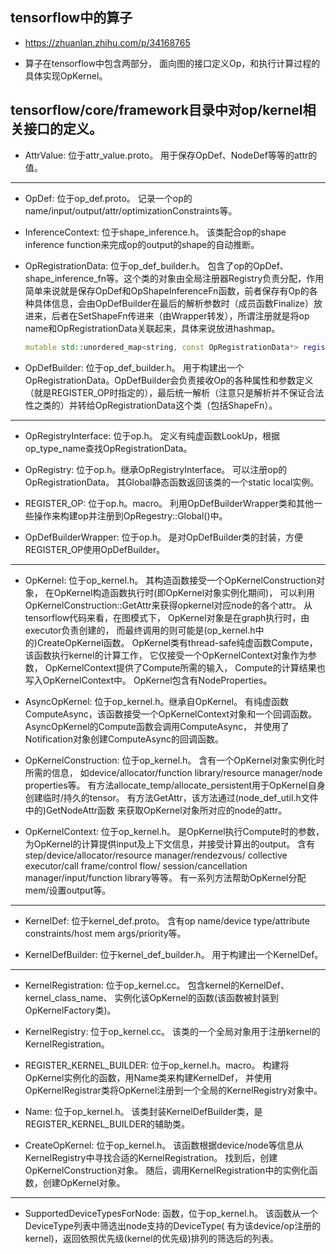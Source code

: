 ## tensorflow中的算子

- https://zhuanlan.zhihu.com/p/34168765

- 算子在tensorflow中包含两部分，
面向图的接口定义Op，和执行计算过程的具体实现OpKernel。

## tensorflow/core/framework目录中对op/kernel相关接口的定义。

- AttrValue: 位于attr\_value.proto。
用于保存OpDef、NodeDef等等的attr的值。

---

- OpDef: 位于op\_def.proto。
记录一个op的name/input/output/attr/optimizationConstraints等。

- InferenceContext: 位于shape\_inference.h。
该类配合op的shape inference function来完成op的output的shape的自动推断。

- OpRegistrationData: 位于op\_def\_builder.h。
包含了op的OpDef、shape\_inference\_fn等。这个类的对象由全局注册器Registry负责分配，作用简单来说就是保存OpDef和OpShapeInferenceFn函数，前者保存有Op的各种具体信息，会由OpDefBuilder在最后的解析参数时（成员函数Finalize）放进来，后者在SetShapeFn传进来（由Wrapper转发），所谓注册就是将op name和OpRegistrationData关联起来，具体来说放进hashmap。

    ```c++
    mutable std::unordered_map<string, const OpRegistrationData*> registry_;
    ```

- OpDefBuilder: 位于op\_def\_builder.h。
用于构建出一个OpRegistrationData。OpDefBuilder会负责接收Op的各种属性和参数定义（就是REGISTER_OP时指定的），最后统一解析（注意只是解析并不保证合法性之类的）并转给OpRegistrationData这个类（包括ShapeFn）。

---

- OpRegistryInterface: 位于op.h。
定义有纯虚函数LookUp，根据op\_type\_name查找OpRegistrationData。

- OpRegistry: 位于op.h。继承OpRegistryInterface。
可以注册op的OpRegistrationData。
其Global静态函数返回该类的一个static local实例。

- REGISTER\_OP: 位于op.h。macro。
利用OpDefBuilderWrapper类和其他一些操作来构建op并注册到OpRegestry::Global()中。

- OpDefBuilderWrapper: 位于op.h。
是对OpDefBuilder类的封装，方便REGISTER\_OP使用OpDefBuilder。

---

- OpKernel: 位于op\_kernel.h。
其构造函数接受一个OpKernelConstruction对象，
在OpKernel构造函数执行时(即OpKernel对象实例化期间)，
可以利用OpKernelConstruction::GetAttr来获得opkernel对应node的各个attr。
从tensorflow代码来看，在图模式下，
OpKernel对象是在graph执行时，由executor负责创建的，
而最终调用的则可能是(op\_kernel.h中的)CreateOpKernel函数。
OpKernel类有thread-safe纯虚函数Compute，该函数执行kernel的计算工作，
它仅接受一个OpKernelContext对象作为参数，
OpKernelContext提供了Compute所需的输入，
Compute的计算结果也写入OpKernelContext中。
OpKernel包含有NodeProperties。

- AsyncOpKernel: 位于op\_kernel.h。继承自OpKernel。
有纯虚函数ComputeAsync，该函数接受一个OpKernelContext对象和一个回调函数。
AsyncOpKernel的Compute函数会调用ComputeAsync，
并使用了Notification对象创建ComputeAsync的回调函数。

- OpKernelConstruction: 位于op\_kernel.h。
含有一个OpKernel对象实例化时所需的信息，
如device/allocator/function library/resource manager/node properties等。
有方法allocate\_temp/allocate\_persistent用于OpKernel自身创建临时/持久的tensor。
有方法GetAttr，该方法通过(node\_def\_util.h文件中的)GetNodeAttr函数
来获取OpKernel对象所对应的node的attr。

- OpKernelContext: 位于op\_kernel.h。
是OpKernel执行Compute时的参数，
为OpKernel的计算提供input及上下文信息，并接受计算出的output。
含有step/device/allocator/resource manager/rendezvous/
collective executor/call frame/control flow/
session/cancellation manager/input/function library等等。
有一系列方法帮助OpKernel分配mem/设置output等。

---

- KernelDef: 位于kernel\_def.proto。
含有op name/device type/attribute constraints/host mem args/priority等。

- KernelDefBuilder: 位于kernel\_def\_builder.h。
用于构建出一个KernelDef。

---

- KernelRegistration: 位于op\_kernel.cc。
包含kernel的KernelDef、kernel\_class\_name、
实例化该OpKernel的函数(该函数被封装到OpKernelFactory类)。

- KernelRegistry: 位于op\_kernel.cc。
该类的一个全局对象用于注册kernel的KernelRegistration。

- REGISTER\_KERNEL\_BUILDER: 位于op\_kernel.h。macro。
构建将OpKernel实例化的函数，用Name类来构建KernelDef，
并使用OpKernelRegistrar类将OpKernel注册到一个全局的KernelRegistry对象中。

- Name: 位于op\_kernel.h。
该类封装KernelDefBuilder类，是REGISTER\_KERNEL\_BUILDER的辅助类。

- CreateOpKernel: 位于op\_kernel.h。
该函数根据device/node等信息从KernelRegistry中寻找合适的KernelRegistration。
找到后，创建OpKernelConstruction对象。
随后，调用KernelRegistration中的实例化函数，创建OpKernel对象。

---

- SupportedDeviceTypesForNode: 函数，位于op\_kernel.h。
该函数从一个DeviceType列表中筛选出node支持的DeviceType(
有为该device/op注册的kernel)，返回依照优先级(kernel的优先级)排列的筛选后的列表。
